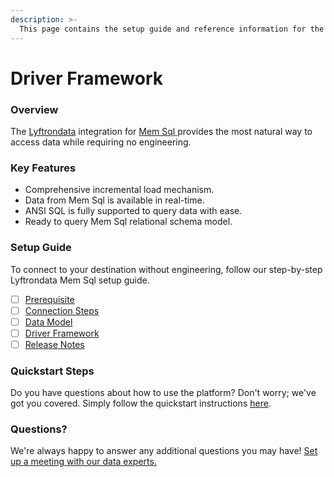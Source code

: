 ```yaml
---
description: >-
  This page contains the setup guide and reference information for the Mem Sql source connector.
---
```


# Driver Framework

### Overview

The [Lyftrondata](https://www.lyftrondata.com/) integration for [Mem Sql](https://www.lyftrondata.com/integration/mem-sql/)[ ](https://www.lyftrondata.com/integration/mem-sql/)provides the most natural way to access data while requiring no engineering.

### Key Features

* Comprehensive incremental load mechanism.
* Data from Mem Sql is available in real-time.&#x20;
* ANSI SQL is fully supported to query data with ease.
* Ready to query Mem Sql relational schema model.

### Setup Guide

To connect to your destination without engineering, follow our step-by-step Lyftrondata Mem Sql setup guide.

* [ ] [Prerequisite](../../technology-analytics/mem-sql/prerequisite.md)
* [ ] [Connection Steps](../../technology-analytics/mem-sql/connection-steps.md)
* [ ] [Data Model](../../technology-analytics/mem-sql/data-model/)
* [ ] [Driver Framework](../../technology-analytics/mem-sql/driver-framework/)
* [ ] [Release Notes](../../technology-analytics/mem-sql/release-notes.md)

### Quickstart Steps

Do you have questions about how to use the platform? Don't worry; we've got you covered. Simply follow the quickstart instructions [here](../../../quickstart-steps.md).

### Questions? <a href="#questions" id="questions"></a>

We're always happy to answer any additional questions you may have! [Set up a meeting with our data experts.](https://www.lyftrondata.com/book-a-meeting/)


